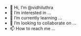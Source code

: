 - 👋 Hi, I’m @vidhiluthra
- 👀 I’m interested in ...
- 🌱 I’m currently learning ...
- 💞️ I’m looking to collaborate on ...
- 📫 How to reach me ...

<!---
vidhiluthra/vidhiluthra is a ✨ special ✨ repository because its `README.md` (this file) appears on your GitHub profile.
You can click the Preview link to take a look at your changes.
--->
